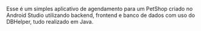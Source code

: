 Esse é um simples aplicativo de agendamento para um PetShop criado no Android Studio utilizando backend, frontend e banco de dados com uso do DBHelper, tudo realizado em Java.
